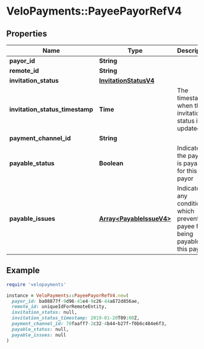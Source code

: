 # VeloPayments::PayeePayorRefV4

## Properties

| Name | Type | Description | Notes |
| ---- | ---- | ----------- | ----- |
| **payor_id** | **String** |  | [optional] |
| **remote_id** | **String** |  | [optional] |
| **invitation_status** | [**InvitationStatusV4**](InvitationStatusV4.md) |  | [optional] |
| **invitation_status_timestamp** | **Time** | The timestamp when the invitation status is updated | [optional] |
| **payment_channel_id** | **String** |  | [optional] |
| **payable_status** | **Boolean** | Indicates if the payee is payable for this payor | [optional] |
| **payable_issues** | [**Array&lt;PayableIssueV4&gt;**](PayableIssueV4.md) | Indicates any conditions which prevent the payee from being payable for this payor | [optional] |

## Example

```ruby
require 'velopayments'

instance = VeloPayments::PayeePayorRefV4.new(
  payor_id: ba08877f-9d96-41e4-9c26-44a872d856ae,
  remote_id: uniqueIdForRemoteEntity,
  invitation_status: null,
  invitation_status_timestamp: 2019-01-20T09:00Z,
  payment_channel_id: 70faaff7-2c32-4b44-b27f-f0b6c484e6f3,
  payable_status: null,
  payable_issues: null
)
```

